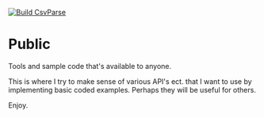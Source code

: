 [![Build CsvParse](https://github.com/TXCodeDancer/Public/actions/workflows/msbuildCsvParse.yml/badge.svg)](https://github.com/TXCodeDancer/Public/actions/workflows/msbuildCsvParse.yml)

# Public
Tools and sample code that's available to anyone.

This is where I try to make sense of various API's ect. that I want to use by implementing basic coded examples. Perhaps they will be useful for others.

Enjoy.
